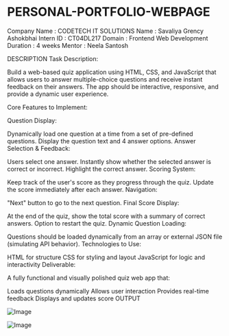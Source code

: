# PERSONAL-PORTFOLIO-WEBPAGE

Company Name : CODETECH IT SOLUTIONS Name : Savaliya Grency Ashokbhai
Intern ID : CT04DL217
Domain : Frontend Web Development
Duration : 4 weeks
Mentor : Neela Santosh

DESCRIPTION
Task Description:

Build a web-based quiz application using HTML, CSS, and JavaScript that allows users to answer multiple-choice questions and receive instant feedback on their answers. The app should be interactive, responsive, and provide a dynamic user experience.

Core Features to Implement:

Question Display:

Dynamically load one question at a time from a set of pre-defined questions.
Display the question text and 4 answer options.
Answer Selection & Feedback:

Users select one answer.
Instantly show whether the selected answer is correct or incorrect.
Highlight the correct answer.
Scoring System:

Keep track of the user's score as they progress through the quiz.
Update the score immediately after each answer.
Navigation:

"Next" button to go to the next question.
Final Score Display:

At the end of the quiz, show the total score with a summary of correct answers.
Option to restart the quiz.
Dynamic Question Loading:

Questions should be loaded dynamically from an array or external JSON file (simulating API behavior).
Technologies to Use:

HTML for structure
CSS for styling and layout
JavaScript for logic and interactivity
Deliverable:

A fully functional and visually polished quiz web app that:

Loads questions dynamically
Allows user interaction
Provides real-time feedback
Displays and updates score
OUTPUT



![Image](https://github.com/user-attachments/assets/e20fef45-e9cc-4e1d-b241-cbc2eed5150b)

![Image](https://github.com/user-attachments/assets/f22a29cf-7696-4064-8eaf-a00e4b21a2f0)
